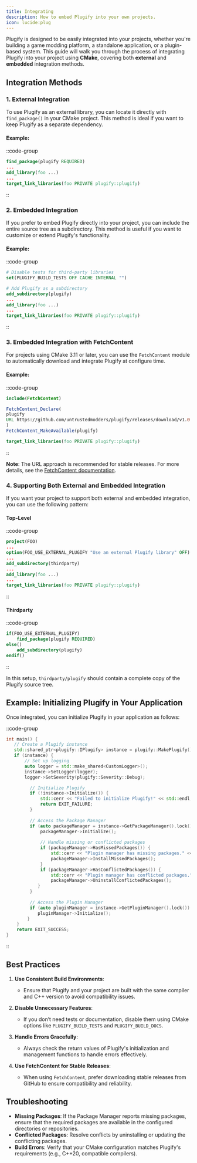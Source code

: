 ```yaml
---
title: Integrating
description: How to embed Plugify into your own projects.
icon: lucide:plug
---
```


Plugify is designed to be easily integrated into your projects, whether you're building a game modding platform, a standalone application, or a plugin-based system. This guide will walk you through the process of integrating Plugify into your project using **CMake**, covering both **external** and **embedded** integration methods.

## Integration Methods

### 1. **External Integration**
To use Plugify as an external library, you can locate it directly with `find_package()` in your CMake project. This method is ideal if you want to keep Plugify as a separate dependency.

#### Example:
::code-group
```cmake [CMakeLists.txt]
find_package(plugify REQUIRED)
...
add_library(foo ...)
...
target_link_libraries(foo PRIVATE plugify::plugify)
```
::

### 2. **Embedded Integration**
If you prefer to embed Plugify directly into your project, you can include the entire source tree as a subdirectory. This method is useful if you want to customize or extend Plugify's functionality.

#### Example:
::code-group
```cmake [CMakeLists.txt]
# Disable tests for third-party libraries
set(PLUGIFY_BUILD_TESTS OFF CACHE INTERNAL "")

# Add Plugify as a subdirectory
add_subdirectory(plugify)
...
add_library(foo ...)
...
target_link_libraries(foo PRIVATE plugify::plugify)
```
::

### 3. **Embedded Integration with FetchContent**
For projects using CMake 3.11 or later, you can use the `FetchContent` module to automatically download and integrate Plugify at configure time.

#### Example:
::code-group
```cmake [CMakeLists.txt]
include(FetchContent)

FetchContent_Declare(
plugify
URL https://github.com/untrustedmodders/plugify/releases/download/v1.0.0/plugify.tar.xz
)
FetchContent_MakeAvailable(plugify)

target_link_libraries(foo PRIVATE plugify::plugify)
```
::

**Note**: The URL approach is recommended for stable releases. For more details, see the [FetchContent documentation](https://cmake.org/cmake/help/v3.11/module/FetchContent.html).

### 4. **Supporting Both External and Embedded Integration**
If you want your project to support both external and embedded integration, you can use the following pattern:

#### Top-Level
::code-group
```cmake [CMakeLists.txt]
project(FOO)
...
option(FOO_USE_EXTERNAL_PLUGIFY "Use an external Plugify library" OFF)
...
add_subdirectory(thirdparty)
...
add_library(foo ...)
...
target_link_libraries(foo PRIVATE plugify::plugify)
```
::

#### Thirdparty
::code-group
```cmake [thirdparty/CMakeLists.txt]
if(FOO_USE_EXTERNAL_PLUGIFY)
    find_package(plugify REQUIRED)
else()
    add_subdirectory(plugify)
endif()
```
::

In this setup, `thirdparty/plugify` should contain a complete copy of the Plugify source tree.

## Example: Initializing Plugify in Your Application

Once integrated, you can initialize Plugify in your application as follows:

::code-group
```c++ [main.cpp]
int main() {
   // Create a Plugify instance
   std::shared_ptr<plugify::IPlugify> instance = plugify::MakePlugify();
   if (instance) {
	   // Set up logging
	   auto logger = std::make_shared<CustomLogger>();
	   instance->SetLogger(logger);
	   logger->SetSeverity(plugify::Severity::Debug);

		 // Initialize Plugify
		 if (!instance->Initialize()) {
			 std::cerr << "Failed to initialize Plugify!" << std::endl;
			 return EXIT_FAILURE;
		 }
	   
		 // Access the Package Manager
		 if (auto packageManager = instance->GetPackageManager().lock()) {
			 packageManager->Initialize();
	   
			 // Handle missing or conflicted packages
			 if (packageManager->HasMissedPackages()) {
				 std::cerr << "Plugin manager has missing packages." << std::endl;
				 packageManager->InstallMissedPackages();
			 }
			 if (packageManager->HasConflictedPackages()) {
				 std::cerr << "Plugin manager has conflicted packages." << std::endl;
				 packageManager->UninstallConflictedPackages();
			}
		 }
	   
		 // Access the Plugin Manager
		 if (auto pluginManager = instance->GetPluginManager().lock()) {
			pluginManager->Initialize();
		}
	}
	return EXIT_SUCCESS;
}
```
::

## Best Practices

1. **Use Consistent Build Environments**:
    - Ensure that Plugify and your project are built with the same compiler and C++ version to avoid compatibility issues.

2. **Disable Unnecessary Features**:
    - If you don’t need tests or documentation, disable them using CMake options like `PLUGIFY_BUILD_TESTS` and `PLUGIFY_BUILD_DOCS`.

3. **Handle Errors Gracefully**:
    - Always check the return values of Plugify's initialization and management functions to handle errors effectively.

4. **Use FetchContent for Stable Releases**:
    - When using `FetchContent`, prefer downloading stable releases from GitHub to ensure compatibility and reliability.

## Troubleshooting

- **Missing Packages**: If the Package Manager reports missing packages, ensure that the required packages are available in the configured directories or repositories.
- **Conflicted Packages**: Resolve conflicts by uninstalling or updating the conflicting packages.
- **Build Errors**: Verify that your CMake configuration matches Plugify's requirements (e.g., C++20, compatible compilers).
